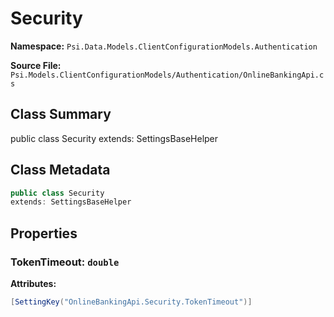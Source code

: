 # Security

**Namespace:** `Psi.Data.Models.ClientConfigurationModels.Authentication`

**Source File:** `Psi.Models.ClientConfigurationModels/Authentication/OnlineBankingApi.cs`

## Class Summary

public class Security
extends: SettingsBaseHelper

## Class Metadata

```typescript
public class Security
extends: SettingsBaseHelper
```

## Properties

### TokenTimeout: `double`

**Attributes:**
```csharp
[SettingKey("OnlineBankingApi.Security.TokenTimeout")]
```
